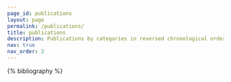 ```yaml
---
page_id: publications
layout: page
permalink: /publications/
title: publications
description: Publications by categories in reversed chronological order. generated by jekyll-scholar.
nav: true
nav_order: 2
---
```


<!-- _pages/publications.md -->
<div class="publications">

{% bibliography %}

</div>
